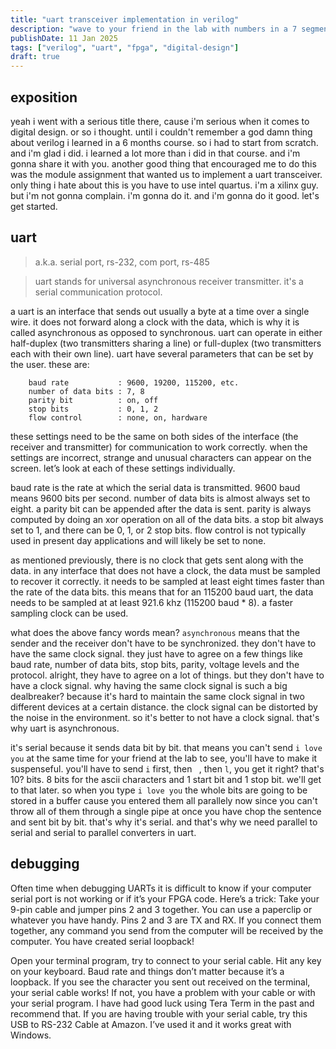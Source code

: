 ```yaml
---
title: "uart transceiver implementation in verilog"
description: "wave to your friend in the lab with numbers in a 7 segment display"
publishDate: 11 Jan 2025
tags: ["verilog", "uart", "fpga", "digital-design"]
draft: true
---
```


## exposition

yeah i went with a serious title there, cause i'm serious when it comes to digital design. or so i thought. until i couldn't remember a god damn thing about verilog i learned in a 6 months course. so i had to start from scratch. and i'm glad i did. i learned a lot more than i did in that course. and i'm gonna share it with you. another good thing that encouraged me to do this was the module assignment that wanted us to implement a uart transceiver. only thing i hate about this is you have to use intel quartus. i'm a xilinx guy. but i'm not gonna complain. i'm gonna do it. and i'm gonna do it good. let's get started.

## uart

> a.k.a. serial port, rs-232, com port, rs-485

> uart stands for universal asynchronous receiver transmitter. it's a serial communication protocol.

a uart is an interface that sends out usually a byte at a time over a single wire. it does not forward along a clock with the data, which is why it is called asynchronous as opposed to synchronous. uart can operate in either half-duplex (two transmitters sharing a line) or full-duplex (two transmitters each with their own line). uart have several parameters that can be set by the user. these are:

```
    baud rate           : 9600, 19200, 115200, etc.
    number of data bits : 7, 8
    parity bit          : on, off
    stop bits           : 0, 1, 2
    flow control        : none, on, hardware
```

these settings need to be the same on both sides of the interface (the receiver and transmitter) for communication to work correctly. when the settings are incorrect, strange and unusual characters can appear on the screen. let’s look at each of these settings individually.

baud rate is the rate at which the serial data is transmitted. 9600 baud means 9600 bits per second. number of data bits is almost always set to eight. a parity bit can be appended after the data is sent. parity is always computed by doing an xor operation on all of the data bits. a stop bit always set to 1, and there can be 0, 1, or 2 stop bits. flow control is not typically used in present day applications and will likely be set to none.

as mentioned previously, there is no clock that gets sent along with the data. in any interface that does not have a clock, the data must be sampled to recover it correctly. it needs to be sampled at least eight times faster than the rate of the data bits. this means that for an 115200 baud uart, the data needs to be sampled at at least 921.6 khz (115200 baud \* 8). a faster sampling clock can be used.

what does the above fancy words mean? `asynchronous` means that the sender and the receiver don't have to be synchronized. they don't have to have the same clock signal. they just have to agree on a few things like baud rate, number of data bits, stop bits, parity, voltage levels and the protocol. alright, they have to agree on a lot of things. but they don't have to have a clock signal. why having the same clock signal is such a big dealbreaker? because it's hard to maintain the same clock signal in two different devices at a certain distance. the clock signal can be distorted by the noise in the environment. so it's better to not have a clock signal. that's why uart is asynchronous.

it's serial because it sends data bit by bit. that means you can't send `i love you` at the same time for your friend at the lab to see, you'll have to make it suspenseful. you'll have to send `i` first, then ` `, then `l`, you get it right? that's 10? bits. 8 bits for the ascii characters and 1 start bit and 1 stop bit. we'll get to that later. so when you type `i love you` the whole bits are going to be stored in a buffer cause you entered them all parallely now since you can't throw all of them through a single pipe at once you have chop the sentence and sent bit by bit. that's why it's serial. and that's why we need parallel to serial and serial to parallel converters in uart.

## debugging

Often time when debugging UARTs it is difficult to know if your computer serial port is not working or if it’s your FPGA code. Here’s a trick: Take your 9-pin cable and jumper pins 2 and 3 together. You can use a paperclip or whatever you have handy. Pins 2 and 3 are TX and RX. If you connect them together, any command you send from the computer will be received by the computer. You have created serial loopback!

Open your terminal program, try to connect to your serial cable. Hit any key on your keyboard. Baud rate and things don’t matter because it’s a loopback. If you see the character you sent out received on the terminal, your serial cable works! If not, you have a problem with your cable or with your serial program. I have had good luck using Tera Term in the past and recommend that. If you are having trouble with your serial cable, try this USB to RS-232 Cable at Amazon. I’ve used it and it works great with Windows.
